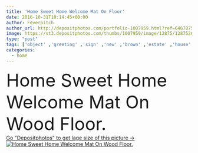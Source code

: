 ```yaml
---
title: 'Home Sweet Home Welcome Mat On Floor'
date: 2016-10-31T10:14:45+00:00
author: Feverpitch
author_url: http://depositphotos.com/portfolio-1007959.html?ref=64678756
image: https://st3.depositphotos.com/thumbs/1007959/image/12875/128752612/api_thumb_450.jpg?forcejpeg=true
type: "post"
tags: ['object' ,'greeting' ,'sign' ,'new' ,'brown' ,'estate' ,'house' ,'real' ,'home' ,'matt' ,'wood' ,'floor' ,'mat' ,'welcome' ,'doormat' ,'real estate' ,'door mat' ,'home sweet home' ,'Floor Mat' ,'welcome mat' ]
categories: 
  - home
---
```

<div aling="center">
            <font size="60"> Home Sweet Home Welcome Mat On Wood Floor.</font>   
</div>
<div>
    <a href='https://depositphotos.com/128752612/stock-photo-home-sweet-home-welcome-mat.html?ref=64678756' target=_blank > Go "Depositphotos" to get lage size of this picture ->
        <img href='https://depositphotos.com/128752612/stock-photo-home-sweet-home-welcome-mat.html?ref=64678756' src='https://st3.depositphotos.com/1007959/12875/i/950/depositphotos_128752612-stock-photo-home-sweet-home-welcome-mat.jpg?forcejpeg=true' alt='Home Sweet Home Welcome Mat On Wood Floor.' >
    </a>
</div>
